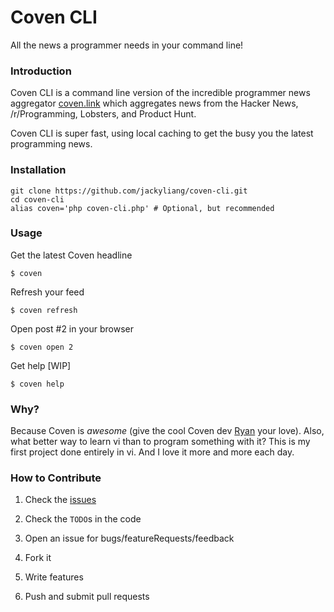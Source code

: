 # Coven CLI
All the news a programmer needs in your command line!

### Introduction 

Coven CLI is a command line version of the incredible programmer news
aggregator [coven.link](coven.link) which aggregates news from the
Hacker News, /r/Programming, Lobsters, and Product Hunt.

Coven CLI is super fast, using local caching to get the busy you the
latest programming news. 

### Installation

    git clone https://github.com/jackyliang/coven-cli.git
    cd coven-cli
    alias coven='php coven-cli.php' # Optional, but recommended

### Usage

Get the latest Coven headline

    $ coven

Refresh your feed

    $ coven refresh

Open post #2 in your browser 

    $ coven open 2 

Get help [WIP]

    $ coven help
    
### Why?

Because Coven is *awesome* (give the cool Coven dev [Ryan](https://github.com/goddamnyouryan) your love). Also, what better way to learn vi than to program something with it? This is my first project done entirely in vi. And I love it more and more each day.

### How to Contribute

1. Check the [issues](https://github.com/jackyliang/coven-cli/issues)

2. Check the `TODO`s in the code 

3. Open an issue for bugs/featureRequests/feedback

4. Fork it

5. Write features

6. Push and submit pull requests
